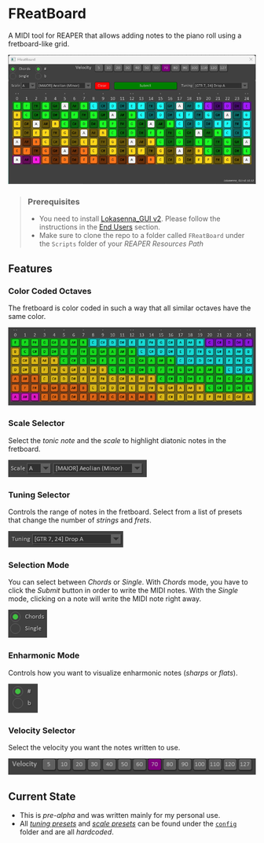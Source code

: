 # FReatBoard

A MIDI tool for REAPER that allows adding notes to the piano roll using a fretboard-like grid.

![FReatBoard](/captures/00-main.png)

> ### Prerequisites
> - You need to install [Lokasenna_GUI v2](https://github.com/jalovatt/Lokasenna_GUI). Please follow the instructions in the [End Users](https://github.com/jalovatt/Lokasenna_GUI#end-users) section.
> - Make sure to clone the repo to a folder called `FReatBoard` under the `Scripts` folder of your _REAPER Resources Path_

## Features

### Color Coded Octaves
The fretboard is color coded in such a way that all similar octaves have the same color.

![octaves](/captures/01-octaves.png)

### Scale Selector
Select the _tonic note_ and the _scale_ to highlight diatonic notes in the fretboard.

![scales](/captures/02-scales.png)


### Tuning Selector
Controls the range of notes in the fretboard. Select from a list of presets that change the number of _strings_ and _frets_.

![tunings](/captures/03-tunings.png)


### Selection Mode
You can select between _Chords_ or _Single_. With _Chords_ mode, you have to click the _Submit_ button in order to write the MIDI notes. With the _Single_ mode, clicking on a note will write the MIDI note right away.

![selection](/captures/04-selection.png)


### Enharmonic Mode
Controls how you want to visualize enharmonic notes (_sharps_ or _flats_).

![enharmonic](/captures/05-enharmonic.png)


### Velocity Selector
Select the velocity you want the notes written to use.

![velocity](/captures/06-velocity.png)

## Current State

- This is _pre-alpha_ and was written mainly for my personal use.
- All [_tuning presets_](https://github.com/atamocius/FReatBoard/blob/master/config/tunings.lua) and [_scale presets_](https://github.com/atamocius/FReatBoard/blob/master/config/scales.lua) can be found under the [`config`](https://github.com/atamocius/FReatBoard/tree/master/config) folder and are all _hardcoded_.

